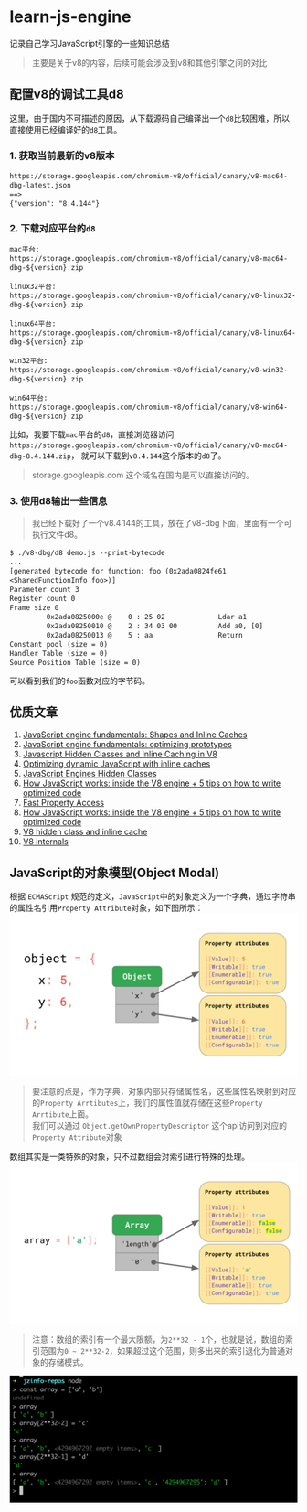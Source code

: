 # learn-js-engine
记录自己学习JavaScript引擎的一些知识总结

> 主要是关于v8的内容，后续可能会涉及到v8和其他引擎之间的对比

## 配置v8的调试工具d8
这里，由于国内不可描述的原因，从下载源码自己编译出一个`d8`比较困难，所以直接使用已经编译好的`d8`工具。

### 1. 获取当前最新的v8版本
```
https://storage.googleapis.com/chromium-v8/official/canary/v8-mac64-dbg-latest.json
==>
{"version": "8.4.144"}
```


### 2. 下载对应平台的`d8`
```
mac平台:
https://storage.googleapis.com/chromium-v8/official/canary/v8-mac64-dbg-${version}.zip

linux32平台:
https://storage.googleapis.com/chromium-v8/official/canary/v8-linux32-dbg-${version}.zip

linux64平台:
https://storage.googleapis.com/chromium-v8/official/canary/v8-linux64-dbg-${version}.zip

win32平台:
https://storage.googleapis.com/chromium-v8/official/canary/v8-win32-dbg-${version}.zip

win64平台:
https://storage.googleapis.com/chromium-v8/official/canary/v8-win64-dbg-${version}.zip
```

比如，我要下载`mac`平台的`d8`，直接浏览器访问`https://storage.googleapis.com/chromium-v8/official/canary/v8-mac64-dbg-8.4.144.zip`，
就可以下载到`v8.4.144`这个版本的`d8`了。
> storage.googleapis.com 这个域名在国内是可以直接访问的。

### 3. 使用d8输出一些信息
> 我已经下载好了一个v8.4.144的工具，放在了v8-dbg下面，里面有一个可执行文件d8。

```shell script
$ ./v8-dbg/d8 demo.js --print-bytecode
...
[generated bytecode for function: foo (0x2ada0824fe61 <SharedFunctionInfo foo>)]
Parameter count 3
Register count 0
Frame size 0
         0x2ada0825000e @    0 : 25 02             Ldar a1
         0x2ada08250010 @    2 : 34 03 00          Add a0, [0]
         0x2ada08250013 @    5 : aa                Return 
Constant pool (size = 0)
Handler Table (size = 0)
Source Position Table (size = 0)
```
可以看到我们的`foo`函数对应的字节码。

## 优质文章

1. [JavaScript engine fundamentals: Shapes and Inline Caches](https://mathiasbynens.be/notes/shapes-ics)
2. [JavaScript engine fundamentals: optimizing prototypes](https://mathiasbynens.be/notes/prototypes)
3. [Javascript Hidden Classes and Inline Caching in V8](https://richardartoul.github.io/jekyll/update/2015/04/26/hidden-classes.html)
4. [Optimizing dynamic JavaScript with inline caches](https://github.com/sq/JSIL/wiki/Optimizing-dynamic-JavaScript-with-inline-caches)
5. [JavaScript Engines Hidden Classes](https://draft.li/blog/2016/12/22/javascript-engines-hidden-classes/)
6. [How JavaScript works: inside the V8 engine + 5 tips on how to write optimized code](https://blog.sessionstack.com/how-javascript-works-inside-the-v8-engine-5-tips-on-how-to-write-optimized-code-ac089e62b12e)
7. [Fast Property Access](https://chromium.googlesource.com/external/github.com/v8/v8.wiki/+/60dc23b22b18adc6a8902bd9693e386a3748040a/Design-Elements.md)
8. [How JavaScript works: inside the V8 engine + 5 tips on how to write optimized code](https://blog.sessionstack.com/how-javascript-works-inside-the-v8-engine-5-tips-on-how-to-write-optimized-code-ac089e62b12e)
9. [V8 hidden class and inline cache](https://www.slideshare.net/prodromouf/v8-hidden-class-and-inline-cache)
10. [V8 internals](https://v8.dev/blog/tags/internals)


## JavaScript的对象模型(Object Modal)
根据 `ECMAScript` 规范的定义，`JavaScript`中的对象定义为一个字典，通过字符串的属性名引用`Property Attribute`对象，如下图所示：
![object-modal](assets/object-model.svg)

> 要注意的点是，作为字典，对象内部只存储属性名，这些属性名映射到对应的`Property Arrtibutes`上，我们的属性值就存储在这些`Property Arrtibute`上面。<br/>
> 我们可以通过 `Object.getOwnPropertyDescriptor` 这个api访问到对应的`Property Attribute`对象

数组其实是一类特殊的对象，只不过数组会对索引进行特殊的处理。
![array-modal](assets/array-1.svg)

> 注意：数组的索引有一个最大限额，为`2**32 - 1`个，也就是说，数组的索引范围为`0 ~ 2**32-2`，如果超过这个范围，则多出来的索引退化为普通对象的存储模式。

![array-model](assets/array-2.png)
